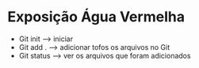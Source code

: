 # Exposição Água Vermelha

- Git init --> iniciar
- Git add . --> adicionar tofos os arquivos no Git
- Git status --> ver os arquivos que foram adicionados